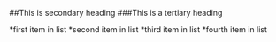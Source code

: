 ##This is secondary heading
###This is a tertiary heading

*first item in list
*second item in list
*third item in list
*fourth item in list